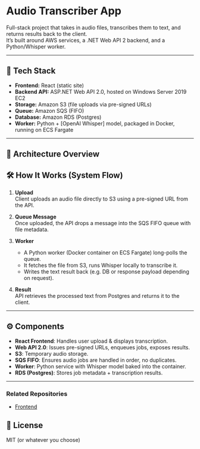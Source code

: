 # Audio Transcriber App

Full-stack project that takes in audio files, transcribes them to text, and returns results back to the client.  
It’s built around AWS services, a .NET Web API 2 backend, and a Python/Whisper worker.

---

## 🚀 Tech Stack

- **Frontend:** React (static site)
- **Backend API:** ASP.NET Web API 2.0, hosted on Windows Server 2019 EC2
- **Storage:** Amazon S3 (file uploads via pre-signed URLs)
- **Queue:** Amazon SQS (FIFO)
- **Database:** Amazon RDS (Postgres)
- **Worker:** Python + [OpenAI Whisper] model, packaged in Docker, running on ECS Fargate

---

## 📐 Architecture Overview


## 🛠 How It Works (System Flow)

1. **Upload**  
   Client uploads an audio file directly to S3 using a pre-signed URL from the API.

2. **Queue Message**  
   Once uploaded, the API drops a message into the SQS FIFO queue with file metadata.

3. **Worker**  
   - A Python worker (Docker container on ECS Fargate) long-polls the queue.  
   - It fetches the file from S3, runs Whisper locally to transcribe it.  
   - Writes the text result back (e.g. DB or response payload depending on request).

4. **Result**  
   API retrieves the processed text from Postgres and returns it to the client.

---



## ⚙️ Components

- **React Frontend**: Handles user upload & displays transcription.
- **Web API 2.0**: Issues pre-signed URLs, enqueues jobs, exposes results.
- **S3**: Temporary audio storage.
- **SQS FIFO**: Ensures audio jobs are handled in order, no duplicates.
- **Worker**: Python service with Whisper model baked into the container.
- **RDS (Postgres)**: Stores job metadata + transcription results.

---

### Related Repositories
- [Frontend]([https://github.com/your-org/audio-api](https://github.com/chandlercasey13/v0-audio-transcribe-website))



## 📄 License

MIT (or whatever you choose)
